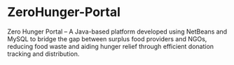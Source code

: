# ZeroHunger-Portal
Zero Hunger Portal – A Java-based platform developed using NetBeans and MySQL to bridge the gap between surplus food providers and NGOs, reducing food waste and aiding hunger relief through efficient donation tracking and distribution. 
